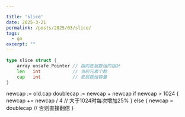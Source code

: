 ```yaml
---

title: 'slice'
date: 2025-3-21
permalink: /posts/2025/03/slice/
tags:
  - go
excerpt: "" 
---
```




```go
type slice struct {
    array unsafe.Pointer // 指向底层数组的指针
    len   int            // 当前元素个数
    cap   int            // 底层数组容量
}
```

newcap := old.cap
doublecap := newcap + newcap
if newcap > 1024 {
    newcap += newcap / 4 // 大于1024时每次增加25%
} else {
    newcap = doublecap  // 否则直接翻倍
}
